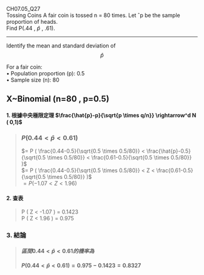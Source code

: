 CH07.05_Q27  
Tossing Coins A fair coin is tossed n = 80 times. Let ˆp be the sample proportion of heads.  
Find P(.44 , $\hat{p}$ , .61).   


---
Identify the mean and standard deviation of $$\hat{p}$$  

For a fair coin:  
•	Population proportion (p): 0.5  
•	Sample size (n): 80  

## X~Binomial (n=80 , p=0.5)  

#### 1. 根據中央極限定理 $\frac{\hat{p}-p}{\sqrt{p \times q/n}} \rightarrow^d N ( 0,1)$  
>### $P (0.44 < \hat{p} < 0.61 )$  
> $= P ( \frac{0.44-0.5}{\sqrt{0.5 \times 0.5/80}} < \frac{\hat{p}-0.5}{\sqrt{0.5 \times 0.5/80}} < \frac{0.61-0.5}{\sqrt{0.5 \times 0.5/80}} )$  
> $= P ( \frac{0.44-0.5}{\sqrt{0.5 \times 0.5/80}} < Z < \frac{0.61-0.5}{\sqrt{0.5 \times 0.5/80}} )$  
> $= P ( -1.07 < Z < 1.96 )$

  
#### 2. 查表  
> P ( Z < -1.07 ) = 0.1423  
> P ( Z < 1.96 ) = 0.975
  
### 3. 結論
>#### $區間 0.44 < \hat{p} < 0.61 的機率為$  
>#### $P (0.44 < \hat{p} < 0.61 ) = 0.975 - 0.1423 = 0.8327$  
